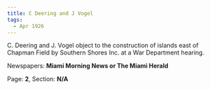 ```yaml
---  
title: C Deering and J Vogel  
tags:  
  - Apr 1926  
---  
```

  
C. Deering and J. Vogel object to the construction of islands east of Chapman Field by Southern Shores Inc. at a War Department hearing.  
  
Newspapers: **Miami Morning News or The Miami Herald**  
  
Page: **2**, Section: **N/A** 
